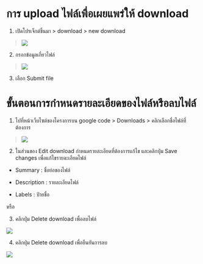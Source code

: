 # การ upload ไฟล์เพื่อเผยแพร่ให้ download #

1. เปิดโปรเจ็กต์ขึ้นมา > download > new download

> <img src='http://image.free.in.th/v/2013/is/131004093446.png' />

2. กรอกข้อมูลเกี่ยวไฟล์

> <img src='http://image.free.in.th/v/2013/iw/131004093954.png' />

3. เลือก Submit file


# ขั้นตอนการกำหนดรายละเอียดของไฟล์หรือลบไฟล์ #

1. ไปที่หน้าเว็บไซต์ของโครงการบน google code > Downloads > คลิกเลือกชื่อไฟล์ที่ต้องการ

> <img src='http://image.free.in.th/v/2013/iy/131007045325.png' />

2. ในส่วนของ Edit download กำหนดรายละเอียดที่ต้องการแก้ไข และคลิกปุ่ม Save changes เพื่อแก้ไขรายละเอียดไฟล์

- Summary : ชื่อย่อของไฟล์

- Description : รายละเอียดไฟล์

- Labels : ป้ายชื่อ

หรือ

3. คลิกปุ่ม Delete download เพื่อลบไฟล์

<img src='http://image.free.in.th/v/2013/it/131007050240.png' />


4. คลิกปุ่ม Delete download เพื่อยืนยันการลบ

<img src='http://image.free.in.th/v/2013/ih/131007050552.png' />
